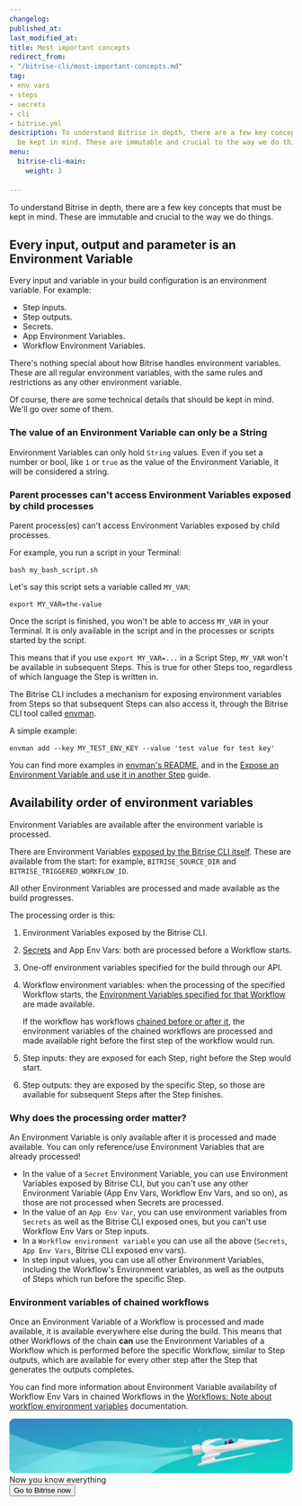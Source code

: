 ```yaml
---
changelog:
published_at:
last_modified_at:
title: Most important concepts
redirect_from:
- "/bitrise-cli/most-important-concepts.md"
tag:
- env vars
- steps
- secrets
- cli
- bitrise.yml
description: To understand Bitrise in depth, there are a few key concepts that must
  be kept in mind. These are immutable and crucial to the way we do things.
menu:
  bitrise-cli-main:
    weight: 3

---
```

To understand Bitrise in depth, there are a few key concepts that must be kept in mind. These are immutable and crucial to the way we do things.

## Every input, output and parameter is an Environment Variable

Every input and variable in your build configuration is an environment variable. For example:

* Step inputs.
* Step outputs.
* Secrets.
* App Environment Variables.
* Workflow Environment Variables.

There's nothing special about how Bitrise handles environment variables. These are all regular environment variables, with the same rules and restrictions as any other environment variable.

Of course, there are some technical details that should be kept in mind. We'll go over some of them.

### The value of an Environment Variable can only be a String

Environment Variables can only hold `String` values. Even if you set a number or bool, like `1` or `true` as the value of the Environment Variable, it will be considered a string.

### Parent processes can't access Environment Variables exposed by child processes

Parent process(es) can't access Environment Variables exposed by child processes.

For example, you run a script in your Terminal:

    bash my_bash_script.sh

Let's say this script sets a variable called `MY_VAR`:

    export MY_VAR=the-value

Once the script is finished, you won't be able to access `MY_VAR` in your Terminal. It is only available in the script and in the processes or scripts started by the script.

This means that if you use `export MY_VAR=...` in a Script Step, `MY_VAR` won't be available in subsequent Steps. This is true for other Steps too, regardless of which language the Step is written in.

The Bitrise CLI includes a mechanism for exposing environment variables from Steps so that subsequent Steps can also access it, through the Bitrise CLI tool called [envman](https://github.com/bitrise-io/envman).

A simple example:

    envman add --key MY_TEST_ENV_KEY --value 'test value for test key'

You can find more examples in [envman's README](https://github.com/bitrise-io/envman), and in the [Expose an Environment Variable and use it in another Step](/tips-and-tricks/expose-environment-variable) guide.

## Availability order of environment variables

Environment Variables are available after the environment variable is processed.

There are Environment Variables [exposed by the Bitrise CLI itself](/faq/available-environment-variables/#exposed-by-the-bitrise-cli). These are available from the start: for example, `BITRISE_SOURCE_DIR` and `BITRISE_TRIGGERED_WORKFLOW_ID`.

All other Environment Variables are processed and made available as the build progresses.

The processing order is this:

1. Environment Variables exposed by the Bitrise CLI.
2. [Secrets](/bitrise-cli/secrets/) and App Env Vars: both are processed before a Workflow starts.
3. One-off environment variables specified for the build through our API.
4. Workflow environment variables: when the processing of the specified Workflow starts, the [Environment Variables specified for that Workflow](/bitrise-cli/workflows/#define-workflow-specific-parameters-environment-variables) are made available.

   If the workflow has workflows [chained before or after it](https://devcenter.bitrise.io/getting-started/getting-started-workflows/#chaining-workflows-together), the environment variables of the chained workflows are processed and made available right before the first step of the workflow would run.
5. Step inputs: they are exposed for each Step, right before the Step would start.
6. Step outputs: they are exposed by the specific Step, so those are available for subsequent Steps after the Step finishes.

### Why does the processing order matter?

An Environment Variable is only available after it is processed and made available. You can only reference/use Environment Variables that are already processed!

* In the value of a `Secret` Environment Variable, you can use Environment Variables exposed by Bitrise CLI, but you can't use any other Environment Variable (App Env Vars, Workflow Env Vars, and so on), as those are not processed when Secrets are processed.
* In the value of an `App Env Var`, you can use environment variables from `Secrets` as well as the Bitrise CLI exposed ones, but you can't use Workflow Env Vars or Step inputs.
* In a `Workflow environment variable` you can use all the above (`Secrets`, `App Env Vars`, Bitrise CLI exposed env vars).
* In step input values, you can use all other Environment Variables, including the Workflow's Environment variables, as well as the outputs of Steps which run before the specific Step.

### Environment variables of chained workflows

Once an Environment Variable of a Workflow is processed and made available, it is available everywhere else during the build. This means that other Workflows of the chain **can** use the Environment Variables of a Workflow which is performed before the specific Workflow, similar to Step outputs, which are available for every other step after the Step that generates the outputs completes.

You can find more information about Environment Variable availability of Workflow Env Vars in chained Workflows in the [Workflows: Note about workflow environment variables](/bitrise-cli/workflows/#note-about-workflow-environment-variables) documentation.

<div class="banner">
<img src="/assets/images/banner-bg-888x170.png" style="border: none;">
<div class="deploy-text">Now you know everything</div>
<a target="_blank" href="https://app.bitrise.io/dashboard/builds"><button class="button">Go to Bitrise now</button></a>
</div>